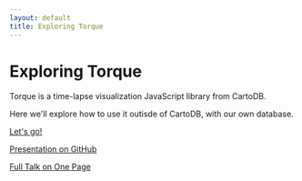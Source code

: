 ```yaml
---
layout: default
title: Exploring Torque
---
```


# Exploring Torque #

Torque is a time-lapse visualization JavaScript library from CartoDB.

Here we'll explore how to use it outisde of CartoDB, with our own database.

[Let's go!](preso.html)

[Presentation on GitHub](https://github.com/flibbertigibbet/torque-outside-cartodb-presentation)

[Full Talk on One Page](https://gist.github.com/flibbertigibbet/23a4e805a25000fc6e78)